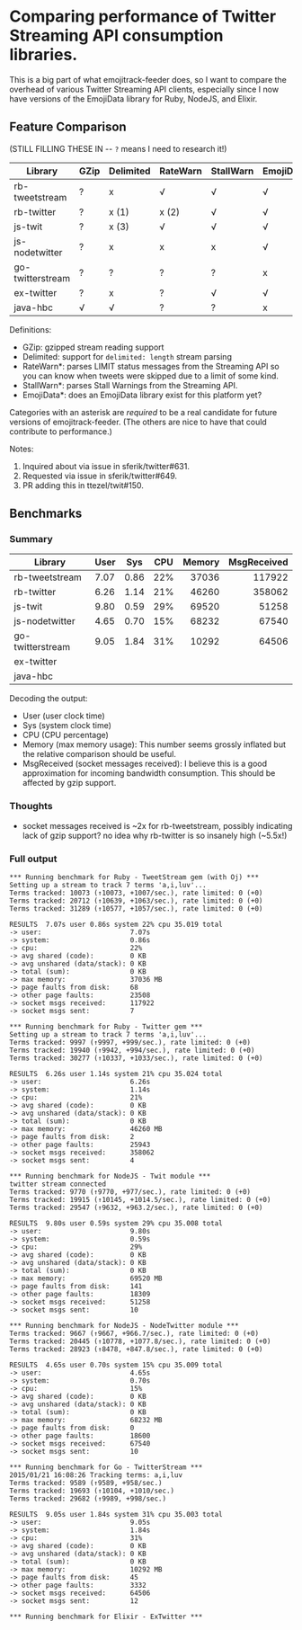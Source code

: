 # Comparing performance of Twitter Streaming API consumption libraries.

This is a big part of what emojitrack-feeder does, so I want to compare the
overhead of various Twitter Streaming API clients, especially since I now have
versions of the EmojiData library for Ruby, NodeJS, and Elixir.

## Feature Comparison
(STILL FILLING THESE IN -- `?` means I need to research it!)

 Library          | GZip | Delimited | RateWarn | StallWarn | EmojiData
 ---------------- | ---- | --------- | -------- | --------- | ---------
 rb-tweetstream   | ?    | x         | √        | √         | √
 rb-twitter       | ?    | x (1)     | x (2)    | √         | √
 js-twit          | ?    | x (3)     | √        | √         | √
 js-nodetwitter   | ?    | x         | x        | x         | √
 go-twitterstream | ?    | ?         | ?        | ?         | x
 ex-twitter       | ?    | x         | ?        | √         | √
 java-hbc         | √    | √         | ?        | ?         | x


Definitions:
 - GZip: gzipped stream reading support
 - Delimited: support for `delimited: length` stream parsing
 - RateWarn*: parses LIMIT status messages from the Streaming API so you can
   know when tweets were skipped due to a limit of some kind.
 - StallWarn*: parses Stall Warnings from the Streaming API.
 - EmojiData*: does an EmojiData library exist for this platform yet?

Categories with an asterisk are _required_ to be a real candidate for future
versions of emojitrack-feeder. (The others are nice to have that could
contribute to performance.)

Notes:
 1. Inquired about via issue in sferik/twitter#631.
 2. Requested via issue in sferik/twitter#649.
 3. PR adding this in ttezel/twit#150.

## Benchmarks

### Summary

 Library          | User  | Sys  | CPU | Memory | MsgReceived
 ---------------- | ----- | ---- | --- | -----: | ----------:
 rb-tweetstream   | 7.07  | 0.86 | 22% |  37036 |     117922
 rb-twitter       | 6.26  | 1.14 | 21% |  46260 |     358062
 js-twit          | 9.80  | 0.59 | 29% |  69520 |      51258
 js-nodetwitter   | 4.65  | 0.70 | 15% |  68232 |      67540
 go-twitterstream | 9.05  | 1.84 | 31% |  10292 |      64506
 ex-twitter       |
 java-hbc         |


Decoding the output:
 - User (user clock time)
 - Sys (system clock time)
 - CPU (CPU percentage)
 - Memory (max memory usage): This number seems grossly inflated but the relative
   comparison should be useful.
 - MsgReceived (socket messages received): I believe this is a good
   approximation for incoming bandwidth consumption. This should be affected by
   gzip support.

### Thoughts
 - socket messages received is ~2x for rb-tweetstream, possibly indicating lack
   of gzip support? no idea why rb-twitter is so insanely high (~5.5x!)

### Full output
```
*** Running benchmark for Ruby - TweetStream gem (with Oj) ***
Setting up a stream to track 7 terms 'a,i,luv'...
Terms tracked: 10073 (↑10073, +1007/sec.), rate limited: 0 (+0)
Terms tracked: 20712 (↑10639, +1063/sec.), rate limited: 0 (+0)
Terms tracked: 31289 (↑10577, +1057/sec.), rate limited: 0 (+0)

RESULTS  7.07s user 0.86s system 22% cpu 35.019 total
-> user:                      7.07s
-> system:                    0.86s
-> cpu:                       22%
-> avg shared (code):         0 KB
-> avg unshared (data/stack): 0 KB
-> total (sum):               0 KB
-> max memory:                37036 MB
-> page faults from disk:     68
-> other page faults:         23508
-> socket msgs received:      117922
-> socket msgs sent:          7

*** Running benchmark for Ruby - Twitter gem ***
Setting up a stream to track 7 terms 'a,i,luv'...
Terms tracked: 9997 (↑9997, +999/sec.), rate limited: 0 (+0)
Terms tracked: 19940 (↑9942, +994/sec.), rate limited: 0 (+0)
Terms tracked: 30277 (↑10337, +1033/sec.), rate limited: 0 (+0)

RESULTS  6.26s user 1.14s system 21% cpu 35.024 total
-> user:                      6.26s
-> system:                    1.14s
-> cpu:                       21%
-> avg shared (code):         0 KB
-> avg unshared (data/stack): 0 KB
-> total (sum):               0 KB
-> max memory:                46260 MB
-> page faults from disk:     2
-> other page faults:         25943
-> socket msgs received:      358062
-> socket msgs sent:          4

*** Running benchmark for NodeJS - Twit module ***
twitter stream connected
Terms tracked: 9770 (↑9770, +977/sec.), rate limited: 0 (+0)
Terms tracked: 19915 (↑10145, +1014.5/sec.), rate limited: 0 (+0)
Terms tracked: 29547 (↑9632, +963.2/sec.), rate limited: 0 (+0)

RESULTS  9.80s user 0.59s system 29% cpu 35.008 total
-> user:                      9.80s
-> system:                    0.59s
-> cpu:                       29%
-> avg shared (code):         0 KB
-> avg unshared (data/stack): 0 KB
-> total (sum):               0 KB
-> max memory:                69520 MB
-> page faults from disk:     141
-> other page faults:         18309
-> socket msgs received:      51258
-> socket msgs sent:          10

*** Running benchmark for NodeJS - NodeTwitter module ***
Terms tracked: 9667 (↑9667, +966.7/sec.), rate limited: 0 (+0)
Terms tracked: 20445 (↑10778, +1077.8/sec.), rate limited: 0 (+0)
Terms tracked: 28923 (↑8478, +847.8/sec.), rate limited: 0 (+0)

RESULTS  4.65s user 0.70s system 15% cpu 35.009 total
-> user:                      4.65s
-> system:                    0.70s
-> cpu:                       15%
-> avg shared (code):         0 KB
-> avg unshared (data/stack): 0 KB
-> total (sum):               0 KB
-> max memory:                68232 MB
-> page faults from disk:     0
-> other page faults:         18600
-> socket msgs received:      67540
-> socket msgs sent:          10

*** Running benchmark for Go - TwitterStream ***
2015/01/21 16:08:26 Tracking terms: a,i,luv
Terms tracked: 9589 (↑9589, +958/sec.)
Terms tracked: 19693 (↑10104, +1010/sec.)
Terms tracked: 29682 (↑9989, +998/sec.)

RESULTS  9.05s user 1.84s system 31% cpu 35.003 total
-> user:                      9.05s
-> system:                    1.84s
-> cpu:                       31%
-> avg shared (code):         0 KB
-> avg unshared (data/stack): 0 KB
-> total (sum):               0 KB
-> max memory:                10292 MB
-> page faults from disk:     45
-> other page faults:         3332
-> socket msgs received:      64506
-> socket msgs sent:          12

*** Running benchmark for Elixir - ExTwitter ***
```
